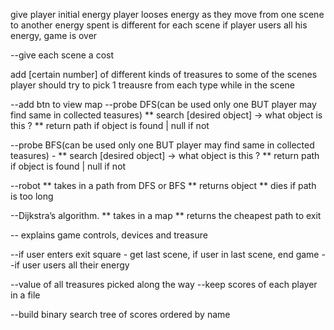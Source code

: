 <!-- energy -->
give player initial energy
player looses energy as they move from one scene to another
energy spent is different for each scene
if player users all his energy, game is over

<!-- scene cost -->
--give each scene a cost

<!-- treausres -->
add [certain number] of different kinds of treasures to some of the scenes
player should try to pick 1 treausre from each type while in the scene

<!-- inside scene -->
 --add btn to view map
 --probe DFS(can be used only one BUT player may find same in collected teasures)
** search [desired object] -> what object is this ?
** return path if object is found | null if not

 --probe BFS(can be used only one BUT player may find same in collected teasures) - 
** search [desired object] -> what object is this ?
** return path if object is found | null if not

 --robot
** takes in a path from DFS or BFS
** returns object
** dies if path is too long

 --Dijkstra’s algorithm.
** takes in a map
** returns the cheapest path to exit

<!-- start screen -->
-- explains game controls, devices and treasure

<!-- end game -->
--if user enters exit square - get last scene, if user in last scene, end game
--if user users all their energy

<!-- score -->
--value of all treasures picked along the way
--keep scores of each player in a file

<!-- search scores -->
--build binary search tree of scores ordered by name
<!-- background image -->
